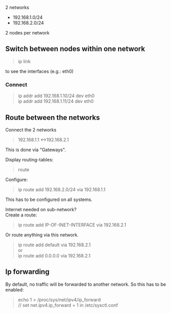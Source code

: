 2 networks
- 192.168.1.0/24
- 192.168.2.0/24

2 nodes per network

## Switch between nodes within one network
> ip link

to see the interfaces (e.g.: eth0)
### Connect
> ip addr add 192.168.1.10/24 dev eth0<br>
> ip addr add 192.168.1.11/24 dev eth0<br>

## Route between the networks
Connect the 2 networks
> 192.168.1.1 <->192.168.2.1

This is done via "Gateways".

Display routing-tables:
> route

Configure:
> ip route add 192.168.2.0/24 via 192.168.1.1

This has to be configured on all systems.

Internet needed on sub-network?<br>
Create a route:
> ip route add IP-OF-INET-INTERFACE via 192.168.2.1

Or route anything via this network.
> ip route add default via 192.168.2.1<br>
> or <br>
> ip route add 0.0.0.0 via 192.168.2.1


## Ip forwarding
By default, no traffic will be forwarded to another network.
So this has to be enabled:
> echo 1 > /proc/sys/net/ipv4/ip_forward<br>
> // set net.ipv4.ip_forward = 1 in /etc/sysctl.conf